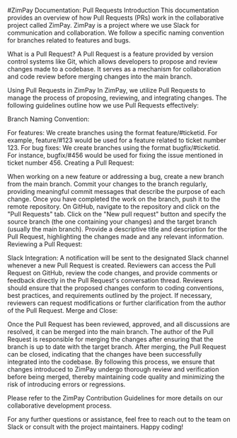 #ZimPay Documentation:
Pull Requests
Introduction
This documentation provides an overview of how Pull Requests (PRs) work in the collaborative project called ZimPay. ZimPay is a project where we use Slack for communication and collaboration. We follow a specific naming convention for branches related to features and bugs.

What is a Pull Request?
A Pull Request is a feature provided by version control systems like Git, which allows developers to propose and review changes made to a codebase. It serves as a mechanism for collaboration and code review before merging changes into the main branch.

Using Pull Requests in ZimPay
In ZimPay, we utilize Pull Requests to manage the process of proposing, reviewing, and integrating changes. The following guidelines outline how we use Pull Requests effectively:

Branch Naming Convention:

For features: We create branches using the format feature/#ticketid. For example, feature/#123 would be used for a feature related to ticket number 123.
For bug fixes: We create branches using the format bugfix/#ticketid. For instance, bugfix/#456 would be used for fixing the issue mentioned in ticket number 456.
Creating a Pull Request:

When working on a new feature or addressing a bug, create a new branch from the main branch.
Commit your changes to the branch regularly, providing meaningful commit messages that describe the purpose of each change.
Once you have completed the work on the branch, push it to the remote repository.
On GitHub, navigate to the repository and click on the "Pull Requests" tab.
Click on the "New pull request" button and specify the source branch (the one containing your changes) and the target branch (usually the main branch).
Provide a descriptive title and description for the Pull Request, highlighting the changes made and any relevant information.
Reviewing a Pull Request:

Slack Integration: A notification will be sent to the designated Slack channel whenever a new Pull Request is created.
Reviewers can access the Pull Request on GitHub, review the code changes, and provide comments or feedback directly in the Pull Request's conversation thread.
Reviewers should ensure that the proposed changes conform to coding conventions, best practices, and requirements outlined by the project.
If necessary, reviewers can request modifications or further clarification from the author of the Pull Request.
Merge and Close:

Once the Pull Request has been reviewed, approved, and all discussions are resolved, it can be merged into the main branch.
The author of the Pull Request is responsible for merging the changes after ensuring that the branch is up to date with the target branch.
After merging, the Pull Request can be closed, indicating that the changes have been successfully integrated into the codebase.
By following this process, we ensure that changes introduced to ZimPay undergo thorough review and verification before being merged, thereby maintaining code quality and minimizing the risk of introducing errors or regressions.

Please refer to the ZimPay Contribution Guidelines for more details on our collaborative development process.

For any further questions or assistance, feel free to reach out to the team on Slack or consult with the project maintainers. Happy coding!
